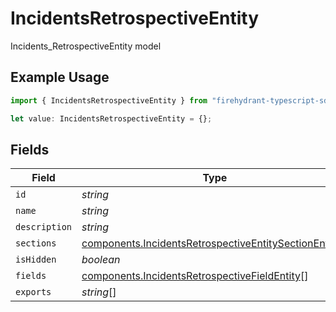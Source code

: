 # IncidentsRetrospectiveEntity

Incidents_RetrospectiveEntity model

## Example Usage

```typescript
import { IncidentsRetrospectiveEntity } from "firehydrant-typescript-sdk/models/components";

let value: IncidentsRetrospectiveEntity = {};
```

## Fields

| Field                                                                                                                          | Type                                                                                                                           | Required                                                                                                                       | Description                                                                                                                    |
| ------------------------------------------------------------------------------------------------------------------------------ | ------------------------------------------------------------------------------------------------------------------------------ | ------------------------------------------------------------------------------------------------------------------------------ | ------------------------------------------------------------------------------------------------------------------------------ |
| `id`                                                                                                                           | *string*                                                                                                                       | :heavy_minus_sign:                                                                                                             | N/A                                                                                                                            |
| `name`                                                                                                                         | *string*                                                                                                                       | :heavy_minus_sign:                                                                                                             | N/A                                                                                                                            |
| `description`                                                                                                                  | *string*                                                                                                                       | :heavy_minus_sign:                                                                                                             | N/A                                                                                                                            |
| `sections`                                                                                                                     | [components.IncidentsRetrospectiveEntitySectionEntity](../../models/components/incidentsretrospectiveentitysectionentity.md)[] | :heavy_minus_sign:                                                                                                             | N/A                                                                                                                            |
| `isHidden`                                                                                                                     | *boolean*                                                                                                                      | :heavy_minus_sign:                                                                                                             | N/A                                                                                                                            |
| `fields`                                                                                                                       | [components.IncidentsRetrospectiveFieldEntity](../../models/components/incidentsretrospectivefieldentity.md)[]                 | :heavy_minus_sign:                                                                                                             | N/A                                                                                                                            |
| `exports`                                                                                                                      | *string*[]                                                                                                                     | :heavy_minus_sign:                                                                                                             | N/A                                                                                                                            |